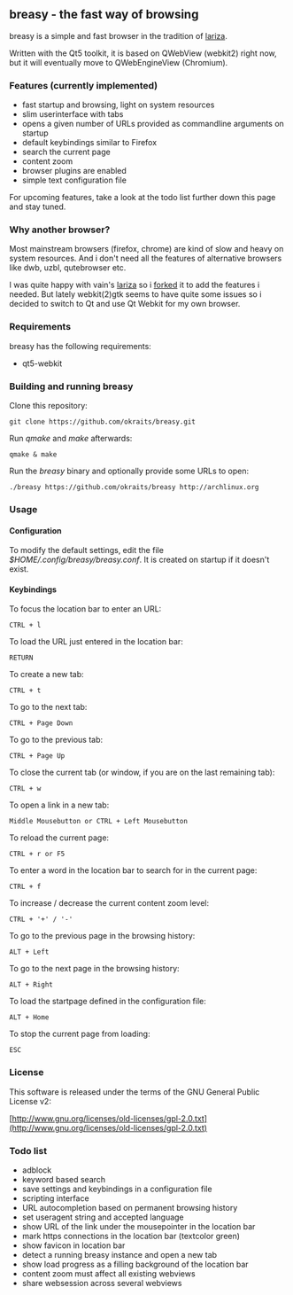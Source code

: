 ## breasy - the fast way of browsing

breasy is a simple and fast browser in the tradition of 
[lariza](http://github.com/okraits/lariza).

Written with the Qt5 toolkit, it is based on QWebView (webkit2) right now,
but it will eventually move to QWebEngineView (Chromium).

### Features (currently implemented)

- fast startup and browsing, light on system resources
- slim userinterface with tabs
- opens a given number of URLs provided as commandline arguments on startup
- default keybindings similar to Firefox
- search the current page
- content zoom
- browser plugins are enabled
- simple text configuration file

For upcoming features, take a look at the todo list further down this page and stay tuned.

### Why another browser?

Most mainstream browsers (firefox, chrome) are kind of slow and heavy on
system resources. And i don't need all the features of alternative browsers
like dwb, uzbl, qutebrowser etc.

I was quite happy with vain's [lariza](http://github.com/vain/lariza) so i
[forked](http://github.com/okraits/lariza) it to add the features i needed.
But lately webkit(2)gtk seems to have quite some issues so i decided to switch
to Qt and use Qt Webkit for my own browser.

### Requirements

breasy has the following requirements:

- qt5-webkit

### Building and running breasy

Clone this repository:

    git clone https://github.com/okraits/breasy.git

Run *qmake* and *make* afterwards:

    qmake & make

Run the *breasy* binary and optionally provide some URLs to open:
    
    ./breasy https://github.com/okraits/breasy http://archlinux.org

### Usage

#### Configuration

To modify the default settings, edit the file *$HOME/.config/breasy/breasy.conf*.
It is created on startup if it doesn't exist.

#### Keybindings

To focus the location bar to enter an URL:

    CTRL + l

To load the URL just entered in the location bar:

    RETURN

To create a new tab:

    CTRL + t

To go to the next tab:

    CTRL + Page Down

To go to the previous tab:

    CTRL + Page Up

To close the current tab (or window, if you are on the last remaining tab):

    CTRL + w

To open a link in a new tab:

	Middle Mousebutton or CTRL + Left Mousebutton

To reload the current page:

    CTRL + r or F5

To enter a word in the location bar to search for in the current page:

    CTRL + f

To increase / decrease the current content zoom level:

    CTRL + '+' / '-'

To go to the previous page in the browsing history:

    ALT + Left

To go to the next page in the browsing history:

    ALT + Right

To load the startpage defined in the configuration file:

	ALT + Home

To stop the current page from loading:

    ESC

### License

This software is released under the terms of the
GNU General Public License v2:

[http://www.gnu.org/licenses/old-licenses/gpl-2.0.txt](http://www.gnu.org/licenses/old-licenses/gpl-2.0.txt)

### Todo list

- adblock
- keyword based search
- save settings and keybindings in a configuration file
- scripting interface
- URL autocompletion based on permanent browsing history
- set useragent string and accepted language
- show URL of the link under the mousepointer in the location bar
- mark https connections in the location bar (textcolor green)
- show favicon in location bar
- detect a running breasy instance and open a new tab
- show load progress as a filling background of the location bar
- content zoom must affect all existing webviews
- share websession across several webviews
